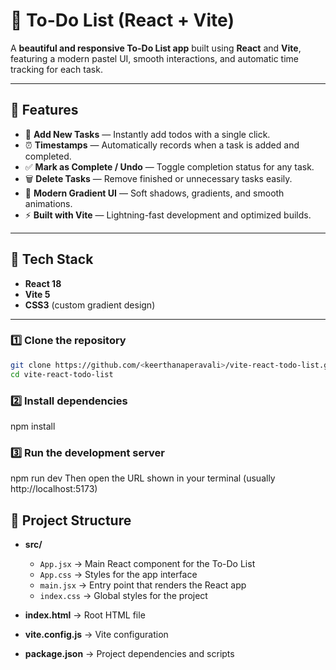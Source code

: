 # 📝 To-Do List (React + Vite)

A **beautiful and responsive To-Do List app** built using **React** and **Vite**, featuring a modern pastel UI, smooth interactions, and automatic time tracking for each task.

---

## 🌟 Features
- 🧾 **Add New Tasks** — Instantly add todos with a single click.  
- ⏰ **Timestamps** — Automatically records when a task is added and completed.  
- ✅ **Mark as Complete / Undo** — Toggle completion status for any task.  
- 🗑️ **Delete Tasks** — Remove finished or unnecessary tasks easily.  
- 💅 **Modern Gradient UI** — Soft shadows, gradients, and smooth animations.  
- ⚡ **Built with Vite** — Lightning-fast development and optimized builds.

---

## 🧠 Tech Stack
- **React 18**
- **Vite 5**
- **CSS3** (custom gradient design)

---
### 1️⃣ Clone the repository
```bash
git clone https://github.com/<keerthanaperavali>/vite-react-todo-list.git
cd vite-react-todo-list
```

### 2️⃣ Install dependencies
npm install

### 3️⃣ Run the development server
npm run dev
Then open the URL shown in your terminal (usually http://localhost:5173)

## 🧩 Project Structure

- **src/**
  - `App.jsx` → Main React component for the To-Do List  
  - `App.css` → Styles for the app interface  
  - `main.jsx` → Entry point that renders the React app  
  - `index.css` → Global styles for the project  

- **index.html** → Root HTML file  
- **vite.config.js** → Vite configuration  
- **package.json** → Project dependencies and scripts  



